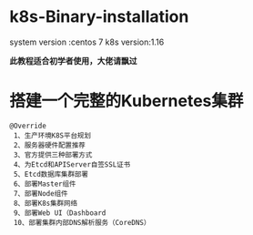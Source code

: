 # k8s-Binary-installation
system version :centos 7   k8s version:1.16 

**此教程适合初学者使用，大佬请飘过**


# 搭建一个完整的Kubernetes集群

```
@Override
 1、生产环境K8S平台规划  
 2、服务器硬件配置推荐  
 3、官方提供三种部署方式  
 4、为Etcd和APIServer自签SSL证书  
 5、Etcd数据库集群部署  
 6、部署Master组件  
 7、部署Node组件  
 8、部署K8s集群网络  
 9、部署Web UI（Dashboard  
 10、部署集群内部DNS解析服务（CoreDNS）  
```





